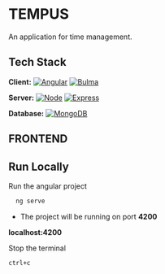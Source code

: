 
# TEMPUS

An application for time management.


## Tech Stack

**Client:** [![Angular](https://img.shields.io/badge/Angular-DD0031?style=for-the-badge&logo=angular&logoColor=white)](https://angular.io/) 
[![Bulma](https://img.shields.io/badge/BULMA-%2300D1B2?style=for-the-badge)](https://bulma.io/) 

**Server:** [![Node](https://img.shields.io/badge/Node.js-43853D?style=for-the-badge&logo=node.js&logoColor=white)](https://nodejs.org/en)
[![Express](https://img.shields.io/badge/Express.js-404D59?style=for-the-badge)](https://expressjs.com/) 

**Database:** [![MongoDB](https://img.shields.io/badge/MongoDB-4EA94B?style=for-the-badge&logo=mongodb&logoColor=white)](https://www.mongodb.com/) 

## FRONTEND
## Run Locally

Run the angular project

```bash
  ng serve
```

* The project will be running on port **4200**

**localhost:4200**

Stop the terminal 

```bash
ctrl+c
```
